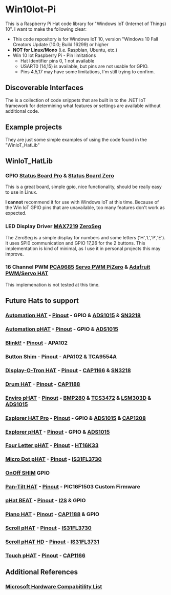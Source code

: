 # Win10Iot-Pi
This is a Raspberry Pi Hat code library for "Windows IoT (Internet of Things) 10".
I want to make the following clear:
* This code repository is for Windows IoT 10, version "Windows 10 Fall Creators Update (10.0; Build 16299) or higher
* **NOT for Linux/Mono** (i.e. Raspbian, Ubuntu, etc.)
* Win 10 Iot Raspberry Pi - Pin limitations
  * Hat Identifier pins 0, 1 not available
  * USART0 (14,15) is available, but pins are not usable for GPIO.
  * Pins 4,5,17 may have some limitations, I'm still trying to confirm.

## Discoverable Interfaces
The is a collection of code snippets that are built in to the .NET IoT framework for determining what features or settings are available without additional code.

## Example projects 
They are just some simple examples of using the code found in the "WinIoT_HatLib"

## WinIoT_HatLib

### GPIO [Status Board Pro](https://thepihut.com/products/status-board-pro) & [Status Board Zero](https://thepihut.com/products/status-board-zero)
This is a great board, simple gpio, nice functionality, should be really easy to use in Linux.

**I cannot** recommend it for use with Windows IoT at this time. Because of the Win IoT GPIO pins that are unavailable, too many features don't work as expected. 

### LED Display Driver [MAX7219](https://datasheets.maximintegrated.com/en/ds/MAX7219-MAX7221.pdf) [ZeroSeg](https://thepihut.com/products/zeroseg)
The ZeroSeg is a simple display for numbers and some letters ('H','L','P','E'). It uses SPI0 communication and GPIO 17,26 for the 2 buttons. 
This implementation is kind of minimal, as I use it in personal projects this may improve.

### 16 Channel PWM [PCA9685](https://www.nxp.com/docs/en/data-sheet/PCA9685.pdf) [Servo PWM PiZero](https://thepihut.com/products/servo-pwm-pizero) & [Adafruit PWM/Servo HAT](https://thepihut.com/products/adafruit-16-channel-pwm-servo-hat-for-raspberry-pi-mini-kit)
This implemenation is not tested at this time.

## Future Hats to support
### [Automation HAT](https://shop.pimoroni.com/products/automation-hat) - [Pinout](https://pinout.xyz/pinout/automation_hat) - GPIO & [ADS1015](http://www.ti.com/product/ADS1015) & [SN3218](http://www.si-en.com/uploadpdf/s2011517171720.pdf)
### [Automation pHAT](https://shop.pimoroni.com/products/automation-phat) - [Pinout](https://pinout.xyz/pinout/automation_phat) - GPIO & [ADS1015](http://www.ti.com/product/ADS1015)
### [Blinkt!](https://thepihut.com/products/blinkt) - [Pinout](https://pinout.xyz/pinout/blinkt) - APA102
### [Button Shim](https://shop.pimoroni.com/products/button-shim) - [Pinout](https://pinout.xyz/pinout/button_shim) - APA102 & [TCA9554A](http://www.ti.com/lit/ds/symlink/tca9554a.pdf)
### [Display-O-Tron HAT](https://shop.pimoroni.com/products/display-o-tron-hat) - [Pinout](https://pinout.xyz/pinout/display_o_tron_hat) - [CAP1166](http://ww1.microchip.com/downloads/en/DeviceDoc/CAP1166.pdf) & [SN3218](http://www.si-en.com/uploadpdf/s2011517171720.pdf)
### [Drum HAT](https://shop.pimoroni.com/products/drum-hat) - [Pinout](https://pinout.xyz/pinout/drum_hat) - [CAP1188](http://ww1.microchip.com/downloads/en/DeviceDoc/CAP1188%20.pdf)
### [Enviro pHAT](https://shop.pimoroni.com/products/enviro-phat) - [Pinout](https://pinout.xyz/pinout/enviro_phat) - [BMP280](https://ae-bst.resource.bosch.com/media/_tech/media/datasheets/BST-BMP280-DS001-19.pdf) & [TCS3472](https://ams.com/jpn/content/download/319364/1117183/file/TCS3472_Datasheet_EN_v2.pdf) & [LSM303D](http://www.st.com/resource/en/datasheet/lsm303d.pdf) & [ADS1015](http://www.ti.com/product/ADS1015)
### [Explorer HAT Pro](https://shop.pimoroni.com/products/explorer-hat) - [Pinout](https://pinout.xyz/pinout/explorer_hat_pro) - GPIO & [ADS1015](http://www.ti.com/product/ADS1015) & [CAP1208](http://ww1.microchip.com/downloads/en/DeviceDoc/00001570C.pdf)
### [Explorer pHAT](https://shop.pimoroni.com/products/explorer-phat) - [Pinout](https://pinout.xyz/pinout/explorer_phat) - GPIO & [ADS1015](http://www.ti.com/product/ADS1015)
### [Four Letter pHAT](https://shop.pimoroni.com/products/four-letter-phat) - [Pinout](https://pinout.xyz/pinout/four_letter_phat) - [HT16K33](http://www.holtek.com/documents/10179/116711/HT16K33v120.pdf)
### [Micro Dot pHAT](https://shop.pimoroni.com/products/microdot-phat) - [Pinout](https://pinout.xyz/pinout/micro_dot_phat) - [IS31FL3730](http://www.issi.com/WW/pdf/31FL3730.pdf)
### [OnOff SHIM](https://thepihut.com/products/onoff-shim) GPIO
### [Pan-Tilt HAT](https://thepihut.com/products/pan-tilt-hat) - [Pinout](https://pinout.xyz/pinout/pan_tilt_hat) - PIC16F1503 Custom Firmware
### [pHat BEAT](https://shop.pimoroni.com/products/phat-beat) - [Pinout](https://pinout.xyz/pinout/phat_beat) - [I2S]() & GPIO
### [Piano HAT](https://shop.pimoroni.com/products/piano-hat) - [Pinout](https://pinout.xyz/pinout/piano_hat) - [CAP1188](http://ww1.microchip.com/downloads/en/DeviceDoc/CAP1188%20.pdf) & GPIO
### [Scroll pHAT](https://thepihut.com/products/scroll-phat) - [Pinout](https://pinout.xyz/pinout/scroll_phat) - [IS31FL3730](http://www.issi.com/WW/pdf/31FL3730.pdf)
### [Scroll pHAT HD](https://thepihut.com/products/scroll-phat) - [Pinout](https://pinout.xyz/pinout/scroll_phat_hd) - [IS31FL3731](http://www.issi.com/WW/pdf/31FL3731.pdf)
### [Touch pHAT](https://thepihut.com/products/touch-phat) - [Pinout](https://pinout.xyz/pinout/touch_phat) - [CAP1166](http://ww1.microchip.com/downloads/en/DeviceDoc/CAP1166.pdf)

## Additional References
### [Microsoft Hardware Compabitility List](https://docs.microsoft.com/en-us/windows/iot-core/learn-about-hardware/HardwareCompatList)
